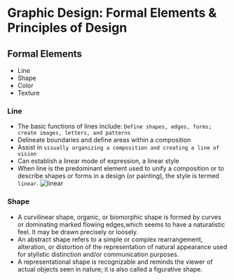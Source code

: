 # Graphic Design: Formal Elements & Principles of Design
## Formal Elements  
- Line
- Shape
- Color
- Texture
### Line
- The basic functions of lines include: ```Define shapes, edges, forms; create images, letters, and patterns```
- Delineate boundaries and define areas within a composition
- Assist in ```visually organizing a composition and creating a line of vision``` 
- Can establish a linear mode of expression, a linear style
- When line is the predominant element used to unify a composition or to describe shapes or forms in a design (or painting), the style is termed ```linear```.
![linear](./linear.avif "linear")
### Shape
- A curvilinear shape, organic, or biomorphic shape is formed by curves or dominating marked flowing edges,which seems to have a naturalistic feel. It may be drawn precisely or loosely.
- An abstract shape refers to a simple or complex rearrangement, alteration, or distortion of the representation of natural appearance used for stylistic distinction and/or communication purposes.
- A representational shape is recognizable and reminds the viewer of actual objects seen in nature; it is also called a figurative shape.